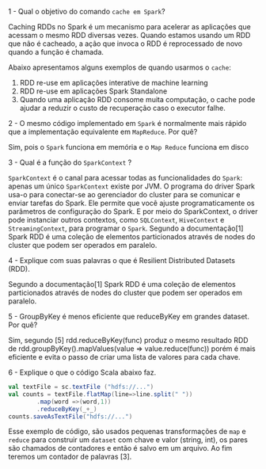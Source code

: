 
1 - Qual o objetivo do comando `cache em Spark`?

Caching RDDs no Spark é um mecanismo para acelerar as aplicações que acessam o mesmo RDD diversas vezes. Quando estamos usando um RDD que não é cacheado, a ação que invoca o RDD é reprocessado de novo quando a função é chamada.

Abaixo apresentamos alguns exemplos de quando usarmos o `cache`:

1. RDD re-use em aplicações interative de machine learning
2. RDD re-use em aplicações Spark Standalone
3. Quando uma aplicação RDD consome muita computação, o cache pode ajudar a reduzir o custo de recuperação caso o executor falhe.


2 - O mesmo código implementado em `Spark` é normalmente mais rápido que a implementação equivalente em `MapReduce`. Por quê?

Sim, pois o `Spark` funciona em memória e o `Map Reduce` funciona em disco


3 - Qual é a função do `SparkContext` ?

`SparkContext` é o canal para acessar todas as funcionalidades do `Spark`: apenas um único `SparkContext` existe por JVM. O programa do driver Spark usa-o para conectar-se ao gerenciador do cluster para se comunicar e enviar tarefas do Spark. Ele permite que você ajuste programaticamente os parâmetros de configuração do Spark. E por meio do SparkContext, o driver pode instanciar outros contextos, como `SQLContext`, `HiveContext` e `StreamingContext`, para programar o `Spark`.
Segundo a documentação[1] Spark RDD é uma coleção de elementos particionados através de nodes do cluster que podem ser operados em paralelo.

4 - Explique com suas palavras o que é Resilient Distributed Datasets (RDD).

Segundo a documentação[1] Spark RDD é uma coleção de elementos particionados através de nodes do cluster que podem ser operados em paralelo.

5 - GroupByKey é menos eficiente que reduceByKey em grandes dataset. Por quê? 

Sim, segundo [5] rdd.reduceByKey(func) produz o mesmo resultado RDD de rdd.groupByKey().mapValues(value => value.reduce(func)) porém é mais eficiente e evita o passo de criar uma lista de valores para cada chave.

6 - Explique o que o código Scala abaixo faz.

```scala
val textFile = sc.textFile ("hdfs://...")  
val counts = textFile.flatMap(line=>line.split(" "))  
        .map(word =>(word,1))  
        .reduceByKey(_+_)  
counts.saveAsTextFile("hdfs://...")
```
Esse exemplo de código, são usados pequenas transformações de `map` e `reduce` para construir um `dataset` com chave e valor (string, int), os pares são chamados de contadores e então é salvo em um arquivo. Ao fim teremos um contador de palavras [3].